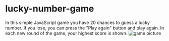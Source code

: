 # lucky-number-game

In this simple JavaScript game you have 20 chances to guess a lucky number. If you lose, you can press the "Play again" button and play again. In each new round of the game, your highest score is shown. 
![game picture]('./game.png')
